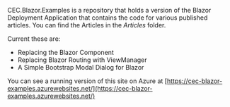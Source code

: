 CEC.Blazor.Examples is a repository that holds a version of the Blazor Deployment Application that contains the code for various published articles.  You can find the Articles in the *Articles* folder.

Current these are:
- Replacing the Blazor Component
- Replacing Blazor Routing with ViewManager
- A Simple Bootstrap Modal Dialog for Blazor

You can see a running version of this site on Azure at [https://cec-blazor-examples.azurewebsites.net/](https://cec-blazor-examples.azurewebsites.net/)
